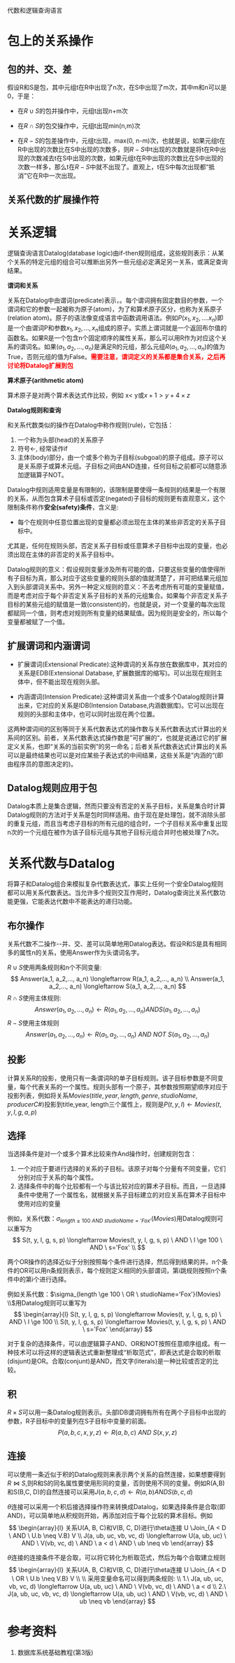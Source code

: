 代数和逻辑查询语言

# 包上的关系操作

## 包的并、交、差

假设R和S是包，其中元组t在R中出现了n次，在S中出现了m次，其中m和n可以是0，于是：

- 在$R \cup S$的包并操作中，元组t出现n+m次

- 在$R \cap S$的包交操作中，元组t出现min(n,m)次

- 在$R-S$的包差操作中，元组t出现，max(0, n-m)次，也就是说，如果元组t在R中出现的次数比在S中出现的次数多，则$R-S$中t出现的次数就是将t在R中出现的次数减去t在S中出现的次数，如果元组t在R中出现的次数比在S中出现的次数一样多，那么t在$R-S$中就不出现了。直观上，t在S中每次出现都“抵消”它在R中一次出现。


## 关系代数的扩展操作符

# 关系逻辑

逻辑查询语言Datalog(database logic)由if-then规则组成，这些规则表示：从某个关系的特定元组的组合可以推断出另外一些元组必定满足另一关系，或满足查询结果。



**谓词和关系**

关系在Datalog中由谓词(predicate)表示，。每个谓词拥有固定数目的参数，一个谓词和它的参数一起被称为原子(atom)，为了和算术原子区分，也称为关系原子(relation atom)。原子的语法像变成语言中函数调用语法。例如$P(x_1, x_2,....x_n)$即是一个由谓词P和参数$x_1, x_2,..., x_n$组成的原子。实质上谓词就是一个返回布尔值的函数名。如果R是一个包含n个固定顺序的属性关系，那么可以用R作为对应这个关系的谓词名。如果$(a_1, a_2,...,a_n)$是满足R的元组，那么元组$R(a_1,a_2, ...,a_n)$的值为True，否则元组的值为False。<font color=red><b>需要注意，谓词定义的关系都是集合关系，之后再讨论将Datalog扩展到包</b></font>



**算术原子(arithmetic atom)**

算术原子是对两个算术表达式作比较，例如 x< y或$x+1 \gt y+4 \times z$



**Datalog规则和查询**

和关系代数类似的操作在Datalog中称作规则(rule)，它包括：

1. 一个称为头部(head)的关系原子
2. 符号$\longleftarrow$, 经常读作if
3. 主体(body)部分，由一个或多个称为子目标(subgoal)的原子组成。原子可以是关系原子或算术元组。子目标之间由AND连接，任何目标之前都可以随意添加逻辑算子NOT。

Datalog中规则适用变量是有限制的，该限制是要使得一条规则的结果是一个有限的关系，从而包含算术子目标或否定(negated)子目标的规则更有直观意义，这个限制条件称作**安全(safety)条件**，含义是:

- 每个在规则中任意位置出现的变量都必须出现在主体的某些非否定的关系子目标中。

尤其是，任何在规则头部，否定关系子目标或任意算术子目标中出现的变量，也必须出现在主体的非否定的关系子目标中。



Datalog规则的意义：假设规则变量涉及所有可能的值，只要这些变量的值使得所有子目标为真，那么对应于这些变量的规则头部的值就清楚了，并可把结果元组加入到头部谓词关系中。另外一种定义规则的意义：不去考虑所有可能的变量赋值，而是考虑对应于每个非否定关系子目标的关系的元组集合。如果每个非否定关系子目标的某些元组的赋值是一致(consistent)的，也就是说，对一个变量的每次出现都赋同一个值，则考虑对规则所有变量的结果赋值。因为规则是安全的，所以每个变量都被赋了一个值。

## 扩展谓词和内涵谓词

- 扩展谓词(Extensional Predicate):这种谓词的关系存放在数据库中，其对应的关系是EDB(Extensional Database, 扩展数据库的缩写)。可以出现在规则主体中，但不能出现在规则头部。

- 内涵谓词(Intension Predicate):这种谓词关系由一个或多个Datalog规则计算出来，它对应的关系是IDB(Intension Database,内涵数据库)。它可以出现在规则的头部和主体中，也可以同时出现在两个位置。

这两种谓词间的区别等同于关系代数表达式的操作数与关系代数表达式计算出的关系间的区别。前者，关系代数表达式操作数是”可扩展的“，也就是说通过它的扩展定义关系，也即“关系的当前实例”的另一命名；后者关系代数表达式计算出的关系可以是最终结果也可以是对应某些子表达式的中间结果，这些关系是”内涵的“(即由程序员的意图决定的)。



## Datalog规则应用于包

Datalog本质上是集合逻辑，然而只要没有否定的关系子目标，关系是集合时计算Datalog规则的方法对于关系是包时同样适用。由于现在是处理包，就不消除头部的重复元组，而且当考虑子目标的所有元组的组合时，一个子目标关系中重复出现n次的一个元组在被作为该子目标元组与其他子目标元组合并时也被处理了n次。



# 关系代数与Datalog
将算子和Datalog组合来模拟复杂代数表达式，事实上任何一个安全Datalog规则都可以用关系代数表达。当允许多个规则交互作用时，Datalog查询比关系代数功能更强，它能表达代数中不能表达的递归功能。

## 布尔操作

关系代数不二操作--并、交、差可以简单地用Datalog表达。假设R和S是具有相同多的属性n的关系，使用Answer作为头谓词名字。

$R \cup S$使用两条规则和n个不同变量:
$$
Answer(a_1, a_2,..., a_n) \longleftarrow R(a_1, a_2,..., a_n) \\
Answer(a_1, a_2,..., a_n) \longleftarrow S(a_1, a_2,..., a_n)
$$
$R \cap S$使用主体规则:
$$
Answer(a_1, a_2,..., a_n) \longleftarrow R(a_1, a_2,..., a_n) AND S(a_1, a_2,..., a_n)
$$
$R - S$使用主体规则
$$
Answer(a_1, a_2,..., a_n) \longleftarrow R(a_1, a_2,..., a_n) \ AND \ NOT \ S(a_1, a_2,..., a_n)
$$


## 投影

计算关系R的投影，使用只有一条谓词R的单子目标规则。该子目标参数是不同变量，每个代表关系的一个属性。规则头部有一个原子，其参数按照期望顺序对应于投影列表，例如将关系$Movies(title, year, length, genre, studioName, producerC\#)$投影到title,year, length三个属性上，规则是$P(t, y, l) \longleftarrow Movies(t, y, l, g, a, p)$

## 选择

当选择条件是对一个或多个算术比较来作And操作时，创建规则包含：

1. 一个对应于要进行选择的关系的子目标。该原子对每个分量有不同变量，它们分别对应于关系的每个属性。
2. 选择条件中的每个比较都有一个与该比较对应的算术子目标。而且，一旦选择条件中使用了一个属性名，就根据关系子目标建立的对应关系在算术子目标中使用对应的变量

例如，关系代数：$\sigma_{length \ge 100 \ AND \ studioName='Fox'}(Movies)$用Datalog规则可以重写为
$$
S(t, y, l, g, s, p) \longleftarrow Movies(t, y, l, g, s, p) \ AND \ l \ge 100 \ AND \ s='Fox' \\
$$


两个OR操作的选择近似于分别按照每个条件进行选择，然后得到结果的并。n个条件的OR可以用n条规则表示，每个规则定义相同的头部谓词，第i跳规则按照n个条件中的第i个进行选择。

例如关系代数：$\sigma_{length \ge 100 \ OR \ studioName='Fox'}(Movies) \\$用Datalog规则可以重写为
$$
\begin{array}{l}
S(t, y, l, g, s, p) \longleftarrow Movies(t, y, l, g, s, p) \ AND \ l \ge 100 \\
S(t, y, l, g, s, p) \longleftarrow Movies(t, y, l, g, s, p) \ AND \ s='Fox'
\end{array}
$$


对于复杂的选择条件，可以由逻辑算子AND、OR和NOT按照任意顺序组成。有一种技术可以将这样的逻辑表达式重新整理成“析取范式”，即表达式是合取的析取(disjunt)是OR。合取(conjunt)是AND，而文字(literals)是一种比较或否定的比较。

## 积

$R \times S$可以用一条Datalog规则表示。头部IDB谓词拥有所有在两个子目标中出现的参数，R子目标中的变量列在S子目标中变量的前面。
$$
P(a, b, c, x, y, z) \longleftarrow R(a, b, c)\  AND \ S(x, y, z)
$$


## 连接

可以使用一条近似于积的Datalog规则来表示两个关系的自然连接，如果想要得到$R \Join S$,则R和S的同名属性要使用形同的变量，否则使用不同的变量。例如R(A,B)和S(B,C, D)的自然连接可以采用$J(a, b, c, d) \longleftarrow R(a, b) AND S(b, c, d)$



$\theta$连接可以采用一个积后接选择操作符来转换成Datalog，如果选择条件是合取(即AND)，可以简单地从积规则开始，再添加对应于每个比较的算术目标。例如
$$
\begin{array}{l}
关系U(A, B, C)和V(B, C, D)进行\theta连接 U \Join_{A < D \ AND \ U.b \neq V.B} V \\
J(a, ub, uc, vb, vc, d) \longleftarrow U(a, ub, uc) \ AND \ V(vb, vc, d) \ AND \ a < d \ AND \ ub \neq vb
\end{array}
$$


$\theta$连接的连接条件不是合取，可以将它转化为析取范式，然后为每个合取建立规则
$$
\begin{array}{l}
关系U(A, B, C)和V(B, C, D)进行\theta连接 U \Join_{A < D \ OR \ U.b \neq V.B} V \\
\\
采用变量命名可以得到两条规则: \\
1.\  J(a, ub, uc, vb, vc, d) \longleftarrow U(a, ub, uc) \ AND \ V(vb, vc, d) \ AND \ a < d \\
2.\  J(a, ub, uc, vb, vc, d) \longleftarrow U(a, ub, uc) \ AND \ V(vb, vc, d) \ AND \ ub \neq vb
\end{array}
$$

# 参考资料

1. 数据库系统基础教程(第3版)